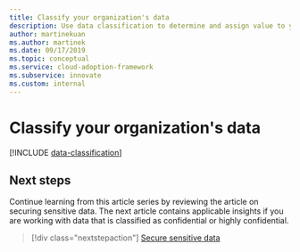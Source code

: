 ```yaml
---
title: Classify your organization's data
description: Use data classification to determine and assign value to your organization's data and provide a common starting point for governance.
author: martinekuan
ms.author: martinek
ms.date: 09/17/2019
ms.topic: conceptual
ms.service: cloud-adoption-framework
ms.subservice: innovate
ms.custom: internal
---
```


# Classify your organization's data

[!INCLUDE [data-classification](../../../includes/data-classification.md)]

## Next steps

Continue learning from this article series by reviewing the article on securing sensitive data. The next article contains applicable insights if you are working with data that is classified as confidential or highly confidential.

> [!div class="nextstepaction"]
> [Secure sensitive data](/azure/architecture/data-guide/scenarios/securing-data-solutions?toc=/azure/cloud-adoption-framework/toc.json&bc=/azure/cloud-adoption-framework/_bread/toc.json)
